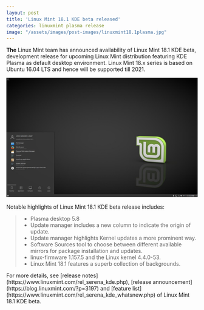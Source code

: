 ```yaml
---
layout: post
title: 'Linux Mint 18.1 KDE beta released'
categories: linuxmint plasma release
image: "/assets/images/post-images/linuxmint18.1plasma.jpg"
---
```


**The** Linux Mint team has announced availability of Linux Mint 18.1 KDE beta, development 
release for upcoming Linux Mint distribution featuring KDE Plasma as default desktop environment.
Linux Mint 18.x series is based on Ubuntu 16.04 LTS and hence will be supported till 2021.

![Linux Mint 18.1 KDE Preview](/assets/images/post-images/linuxmint18.1plasma.jpg)


Notable highlights of Linux Mint 18.1 KDE beta release includes:
<blockquote class="tr_bq">
<ul style="text-align: left;">
<li>Plasma desktop 5.8</li>
<li>Update manager includes a new column to indicate the origin of update.</li>
<li>Update manager highlights Kernel updates a more prominent way.</li>
<li>Software Sources tool to choose between different available mirrors for package installation and updates.</li>
<li>linux-firmware 1.157.5 and the Linux kernel 4.4.0-53.</li>
<li>Linux Mint 18.1 features a superb collection of backgrounds. </li>
</ul>
</blockquote>
For more details, see [release notes](https://www.linuxmint.com/rel_serena_kde.php), 
[release announcement](https://blog.linuxmint.com/?p=3197) and 
[feature list](https://www.linuxmint.com/rel_serena_kde_whatsnew.php) of Linux Mint 18.1 KDE beta.